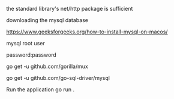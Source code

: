 the standard library's net/http package is sufficient 

downloading the mysql database 

https://www.geeksforgeeks.org/how-to-install-mysql-on-macos/

mysql root user

password:password

go get -u github.com/gorilla/mux        

go get -u github.com/go-sql-driver/mysql

Run the application go run . 


